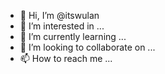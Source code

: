 - 👋 Hi, I’m @itswulan
- 👀 I’m interested in ...
- 🌱 I’m currently learning ...
- 💞️ I’m looking to collaborate on ...
- 📫 How to reach me ...

<!---
itswulan/itswulan is a ✨ special ✨ repository because its `README.md` (this file) appears on your GitHub profile.
You can click the Preview link to take a look at your changes.
--->

